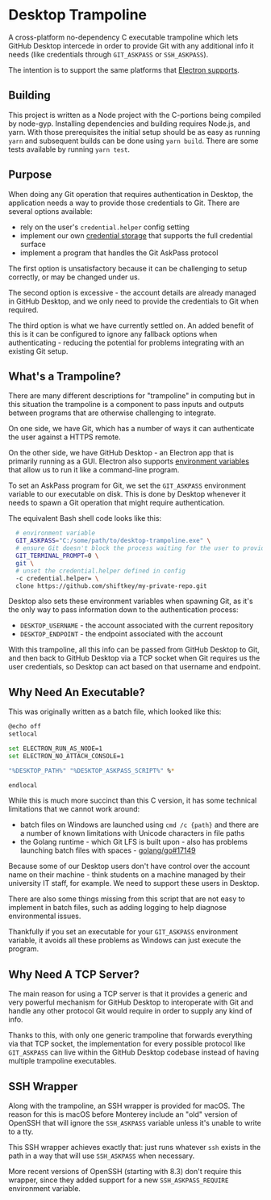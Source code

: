 # Desktop Trampoline

A cross-platform no-dependency C executable trampoline which lets GitHub Desktop
intercede in order to provide Git with any additional info it needs (like
credentials through `GIT_ASKPASS` or `SSH_ASKPASS`).

The intention is to support the same platforms that
[Electron supports](https://www.electronjs.org/docs/tutorial/support#supported-platforms).

## Building

This project is written as a Node project with the C-portions being compiled by
node-gyp. Installing dependencies and building requires Node.js, and yarn. With
those prerequisites the initial setup should be as easy as running `yarn` and
subsequent builds can be done using `yarn build`. There are some tests available
by running `yarn test`.

## Purpose

When doing any Git operation that requires authentication in Desktop, the
application needs a way to provide those credentials to Git. There are several
options available:

- rely on the user's `credential.helper` config setting
- implement our own
  [credential storage](https://git-scm.com/book/en/v2/Git-Tools-Credential-Storage)
  that supports the full credential surface
- implement a program that handles the Git AskPass protocol

The first option is unsatisfactory because it can be challenging to setup
correctly, or may be changed under us.

The second option is excessive - the account details are already managed in
GitHub Desktop, and we only need to provide the credentials to Git when
required.

The third option is what we have currently settled on. An added benefit of this
is it can be configured to ignore any fallback options when authenticating -
reducing the potential for problems integrating with an existing Git setup.

## What's a Trampoline?

There are many different descriptions for "trampoline" in computing but in this
situation the trampoline is a component to pass inputs and outputs between
programs that are otherwise challenging to integrate.

On one side, we have Git, which has a number of ways it can authenticate the
user against a HTTPS remote.

On the other side, we have GitHub Desktop - an Electron app that is primarily
running as a GUI. Electron also supports
[environment variables](https://electronjs.org/docs/api/environment-variables)
that allow us to run it like a command-line program.

To set an AskPass program for Git, we set the `GIT_ASKPASS` environment variable
to our executable on disk. This is done by Desktop whenever it needs to spawn a
Git operation that might require authentication.

The equivalent Bash shell code looks like this:

```sh
  # environment variable
  GIT_ASKPASS="C:/some/path/to/desktop-trampoline.exe" \
  # ensure Git doesn't block the process waiting for the user to provide input
  GIT_TERMINAL_PROMPT=0 \
  git \
  # unset the credential.helper defined in config
  -c credential.helper= \
  clone https://github.com/shiftkey/my-private-repo.git
```

Desktop also sets these environment variables when spawning Git, as it's the
only way to pass information down to the authentication process:

- `DESKTOP_USERNAME` - the account associated with the current repository
- `DESKTOP_ENDPOINT` - the endpoint associated with the account

With this trampoline, all this info can be passed from GitHub Desktop to Git,
and then back to GitHub Desktop via a TCP socket when Git requires us the user
credentials, so Desktop can act based on that username and endpoint.

## Why Need An Executable?

This was originally written as a batch file, which looked like this:

```sh
@echo off
setlocal

set ELECTRON_RUN_AS_NODE=1
set ELECTRON_NO_ATTACH_CONSOLE=1

"%DESKTOP_PATH%" "%DESKTOP_ASKPASS_SCRIPT%" %*

endlocal
```

While this is much more succinct than this C version, it has some technical
limitations that we cannot work around:

- batch files on Windows are launched using `cmd /c {path}` and there are a
  number of known limitations with Unicode characters in file paths
- the Golang runtime - which Git LFS is built upon - also has problems launching
  batch files with spaces -
  [golang/go#17149](https://github.com/golang/go/issues/17149)

Because some of our Desktop users don't have control over the account name on
their machine - think students on a machine managed by their university IT
staff, for example. We need to support these users in Desktop.

There are also some things missing from this script that are not easy to
implement in batch files, such as adding logging to help diagnose environmental
issues.

Thankfully if you set an executable for your `GIT_ASKPASS` environment variable,
it avoids all these problems as Windows can just execute the program.

## Why Need A TCP Server?

The main reason for using a TCP server is that it provides a generic and very
powerful mechanism for GitHub Desktop to interoperate with Git and handle any
other protocol Git would require in order to supply any kind of info.

Thanks to this, with only one generic trampoline that forwards everything via
that TCP socket, the implementation for every possible protocol like
`GIT_ASKPASS` can live within the GitHub Desktop codebase instead of having
multiple trampoline executables.

## SSH Wrapper

Along with the trampoline, an SSH wrapper is provided for macOS. The reason for
this is macOS before Monterey include an "old" version of OpenSSH that will
ignore the `SSH_ASKPASS` variable unless it's unable to write to a tty.

This SSH wrapper achieves exactly that: just runs whatever `ssh` exists in the
path in a way that will use `SSH_ASKPASS` when necessary.

More recent versions of OpenSSH (starting with 8.3) don't require this wrapper,
since they added support for a new `SSH_ASKPASS_REQUIRE` environment variable.
